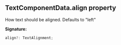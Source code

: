 
## TextComponentData.align property

How text should be aligned. Defaults to "left"

**Signature:**

```typescript
align?: TextAlignment;
```
